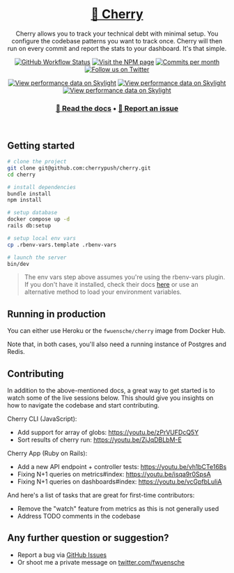 <h1 align="center">
  <a href="https://cherrypush.com">🍒 Cherry</a>
</h1>

<p align="center">
Cherry allows you to track your technical debt with minimal setup. You configure the codebase patterns you want to track
once. Cherry will then run on every commit and report the stats to your dashboard. It's that simple.
</p>

<p align="center">
  <a href="https://github.com/cherrypush/cherrypush.com/actions/workflows/ci_tests.yml"><img alt="GitHub Workflow Status" src="https://img.shields.io/github/actions/workflow/status/cherrypush/cherrypush.com/ci_tests.yml"/></a>
  <a href="https://www.npmjs.com/package/cherrypush"><img alt="Visit the NPM page" src="https://img.shields.io/npm/v/cherrypush"/></a>
  <a href="https://github.com/cherrypush/cherrypush.com/graphs/contributors"><img src="https://img.shields.io/github/commit-activity/m/cherrypush/cherrypush.com" alt="Commits per month"></a>
  <a href="https://twitter.com/intent/follow?screen_name=fwuensche"><img alt="Follow us on Twitter" src="https://img.shields.io/twitter/follow/fwuensche?style=social"/></a>
</p>

<p align="center">
  <a href="https://oss.skylight.io/app/applications/670fP418RH7v"><img src="https://badges.skylight.io/problem/670fP418RH7v.svg" alt="View performance data on Skylight" /></a>
  <a href="https://oss.skylight.io/app/applications/670fP418RH7v"><img src="https://badges.skylight.io/typical/670fP418RH7v.svg" alt="View performance data on Skylight" /></a>
  <a href="https://oss.skylight.io/app/applications/670fP418RH7v"><img src="https://badges.skylight.io/rpm/670fP418RH7v.svg" alt="View performance data on Skylight" /></a>
</p>

<h3 align="center">
  <b><a href="https://cherrypush.com/docs">📄 Read the docs</a></b>
  •
  <b><a href="https://github.com/cherrypush/cherrypush.com/issues">📣 Report an issue</a></b>
</h3>

<br />

## Getting started

```sh
# clone the project
git clone git@github.com:cherrypush/cherry.git
cd cherry

# install dependencies
bundle install
npm install

# setup database
docker compose up -d
rails db:setup

# setup local env vars
cp .rbenv-vars.template .rbenv-vars

# launch the server
bin/dev
```

> The env vars step above assumes you're using the rbenv-vars plugin. If you don't have it installed, check their docs
> [here](https://github.com/rbenv/rbenv-vars) or use an alternative method to load your environment variables.

## Running in production

You can either use Heroku or the `fwuensche/cherry` image from Docker Hub.

Note that, in both cases, you'll also need a running instance of Postgres and Redis.

<!-- TODO: update this command to reflect all recent changes to our infra
```
docker run \
  -e SECRET_KEY_BASE=<secret> \
  -e DATABASE_URL=postgresql://<user>:<pass>@<host>:5432/<db_name> \
  cherrypush/cherrypush.com
``` -->

## Contributing

In addition to the above-mentioned docs, a great way to get started is to watch some of the live sessions below. This
should give you insights on how to navigate the codebase and start contributing.

Cherry CLI (JavaScript):

- Add support for array of globs: https://youtu.be/zPrVUFDcQ5Y
- Sort results of cherry run: https://youtu.be/ZjJqDBLbM-E

Cherry App (Ruby on Rails):

- Add a new API endpoint + controller tests: https://youtu.be/vh1bCTe16Bs
- Fixing N+1 queries on metrics#index: https://youtu.be/isqa9r0SpsA
- Fixing N+1 queries on dashboards#index: https://youtu.be/vcGpfbLuliA

And here's a list of tasks that are great for first-time contributors:

- Remove the "watch" feature from metrics as this is not generally used
- Address TODO comments in the codebase

## Any further question or suggestion?

- Report a bug via [GitHub Issues](https://github.com/cherrypush/cherrypush.com/issues)
- Or shoot me a private message on [twitter.com/fwuensche](https://twitter.com/fwuensche)
